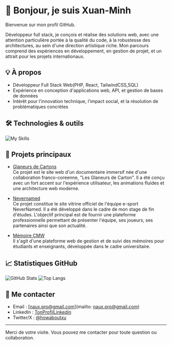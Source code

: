 # 👋 Bonjour, je suis Xuan-Minh

Bienvenue sur mon profil GitHub.

Développeur full stack, je conçois et réalise des solutions web, avec une attention particulière portée à la qualité du code, à la robustesse des architectures, au sein d'une direction artistique riche. Mon parcours comprend des expériences en développement, en gestion de projet, et un attrait pour les projets internationaux.

## 💡 À propos

- Développeur Full Stack Web(PHP, React, TailwindCSS,SQL)
- Expérience en conception d'applications web, API, et gestion de bases de données
- Intérêt pour l’innovation technique, l’impact social, et la résolution de problématiques concrètes

## 🛠️ Technologies & outils

![My Skills](https://skillicons.dev/icons?i=php,react,js,html,css,tailwind,git)

## 🚀 Projets principaux

- [Glaneurs de Cartons](glaneursdecarton.mastercmw.com)  
  Ce projet est le site web d'un documentaire immersif née d'une collaboration franco-coreenne, "Les Glaneurs de Carton". Il a été conçu avec un fort accent sur l'expérience utilisateur, les animations fluides et une architecture web moderne.

- [Nevernamed](https;//github.com/Xuan-Minh/nevernamed-esport-site)  
  Ce projet constitue le site vitrine officiel de l'équipe e-sport NeverNamed. Il a été développé dans le cadre de mon stage de fin d'études. L'objectif principal est de fournir une plateforme professionnelle permettant de présenter l'équipe, ses joueurs, ses partenaires ainsi que son actualité.

- [Mémoire CMW](https://github.com/Xuan-Minh/memoirecmw)  
  Il s'agit d'une plateforme web de gestion et de suivi des mémoires pour étudiants et enseignants, développée dans le cadre universitaire.

## 📈 Statistiques GitHub

![GitHub Stats](https://github-readme-stats.vercel.app/api?username=Xuan-Minh&show_icons=true&theme=github_dark)
![Top Langs](https://github-readme-stats.vercel.app/api/top-langs/?username=Xuan-Minh&layout=compact&theme=github_dark)

## 🤝 Me contacter

- Email : [naux.pro@gmail.com](mailto: naux.pro@gmail.com)
- LinkedIn : [TonProfilLinkedin](https://linkedin.com/in/tonprofil)
- Twitter/X : [@howaboutxu](https://twitter.com/howaboutxu)

---

Merci de votre visite. Vous pouvez me contacter pour toute question ou collaboration.